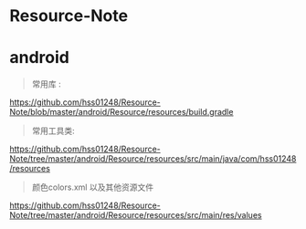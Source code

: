 # Resource-Note

# android

> 常用库 :

https://github.com/hss01248/Resource-Note/blob/master/android/Resource/resources/build.gradle

> 常用工具类:

https://github.com/hss01248/Resource-Note/tree/master/android/Resource/resources/src/main/java/com/hss01248/resources

> 颜色colors.xml 以及其他资源文件

https://github.com/hss01248/Resource-Note/tree/master/android/Resource/resources/src/main/res/values

